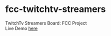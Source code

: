 # fcc-twitchtv-streamers
TwitchTv Streamers Board: FCC Project <br>
Live Demo [here](http://codepen.io/hoatran1403/full/ZBJvMj/)
